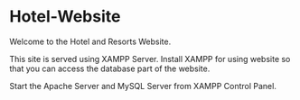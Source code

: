 # Hotel-Website
Welcome to the Hotel and Resorts Website.

This site is served using XAMPP Server. Install XAMPP for using website so that you can access the database part of the website.

Start the Apache Server and MySQL Server from XAMPP Control Panel.
